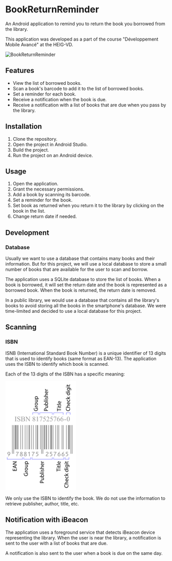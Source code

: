 # BookReturnReminder

An Android application to remind you to return the book you borrowed from the library.

This application was developed as a part of the course "Développement Mobile Avancé" at the HEIG-VD.

![BookReturnReminder](./figur/BookReturnReminder.png)

## Features

- View the list of borrowed books.
- Scan a book's barcode to add it to the list of borrowed books.
- Set a reminder for each book.
- Receive a notification when the book is due.
- Receive a notification with a list of books that are due when you pass by the library.

## Installation

1. Clone the repository.
2. Open the project in Android Studio.
3. Build the project.
4. Run the project on an Android device.

## Usage

1. Open the application.
2. Grant the necessary permissions.
3. Add a book by scanning its barcode.
4. Set a reminder for the book.
5. Set book as returned when you return it to the library by clicking on the book in the list.
6. Change return date if needed.

## Development

### Database

Usually we want to use a database that contains many books and their information. But for this project, we will use a local database to store a small number of books that are available for the user to scan and borrow.

The application uses a SQLite database to store the list of books. When a book is borrowed, it will set the return date and the book is represented as a borrowed book. When the book is returned, the return date is removed.

In a public library, we would use a database that contains all the library's books to avoid storing all the books in the smartphone's database. We were time-limited and decided to use a local database for this project.

## Scanning

### ISBN

ISNB (International Standard Book Number) is a unique identifier of 13 digits that is used to identify books (same format as EAN-13). The application uses the ISBN to identify which book is scanned.

Each of the 13 digits of the ISBN has a specific meaning:

![ISBN exemple from Wikipedia](./figures/EAN-13-ISBN-13.svg.png)

We only use the ISBN to identify the book. We do not use the information to retrieve publisher, author, title, etc.

## Notification with iBeacon

The application uses a foreground service that detects iBeacon device representing the library. When the user is near the library, a notification is sent to the user with a list of books that are due.

A notification is also sent to the user when a book is due on the same day.